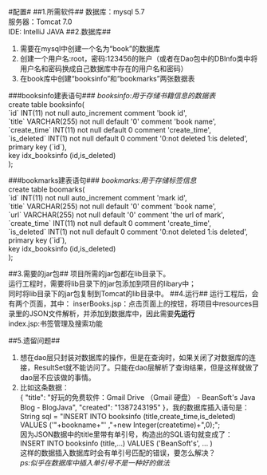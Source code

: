#配置#
##1.所需软件##
数据库：mysql 5.7   
服务器：Tomcat 7.0   
IDE: IntelliJ JAVA
##2.数据库##
1. 需要在mysql中创建一个名为“book”的数据库
2. 创建一个用户名:root，密码:123456的账户（或者在Dao包中的DBInfo类中将用户名和密码换成自己数据库中存在的用户名和密码）
3. 在book库中创建“booksinfo”和“bookmarks”两张数据表

###booksinfo建表语句###
*booksinfo:用于存储书籍信息的数据表*  
create table booksinfo(  
\`id\` INT(11) not null auto\_increment comment 'book id',  
\`title\` VARCHAR(255) not null default '0' comment 'book name',  
\`create_time\` INT(11) not null default 0 comment 'create\_time',   
\`is\_deleted\` INT(1) not null default 0 comment '0:not deleted  1:is deleted',  
primary key (\`id\`),  
key idx\_booksinfo (id,is\_deleted)  
);

###bookmarks建表语句###
*bookmarks:用于存储标签信息*  
create table boomarks(  
\`id\` INT(11) not null auto\_increment comment 'mark id',  
\`title\` VARCHAR(255) not null default '0' comment 'book name',  
\`url\` VARCHAR(255) not null default '0' comment 'the url of mark',  
\`create_time\` INT(11) not null default 0 comment 'create_time',  
\`is\_deleted\` INT(1) not null  default 0 comment '0:not deleted  1:is deleted',  
primary key (\`id\`),  
key idx\_booksinfo (id,is\_deleted)  
);

##3.需要的jar包##
项目所需的jar包都在lib目录下。   
运行工程时，需要将lib目录下的jar包添加到项目的libary中；   
同时将lib目录下的jar包复制到Tomcat的lib目录中。
##4.运行##
运行工程后，会有两个页面，其中：
inserBooks.jsp：点击页面上的按钮，将项目中resources目录里的JSON文件解析，并添加到数据库中，因此需要**先运行**   
index.jsp:书签管理及搜索功能

##5.遗留问题##
1. 想在dao层只封装对数据库的操作，但是在查询时，如果关闭了对数据库的连接，ResultSet就不能访问了。只能在dao层解析了查询结果，但是这样就做了dao层不应该做的事情。   
2. 比如这条数据：    
{
    "title": "好玩的免费软件：Gmail Drive （Gmail 硬盘） - BeanSoft's Java Blog - BlogJava",
    "created": "1387243195"
}，我的数据库插入语句是：  
       String sql = "INSERT INTO booksinfo (title,create\_time,is_deleted) VALUES ('"+bookname+"' ,"+new Integer(createtime)+",0);";     
因为JSON数据中的title里带有单引号，构造出的SQL语句就变成了：     
INSERT INTO booksinfo (title,...) VALUES ('BeanSoft's', ... )    
这样的数据插入数据库时会有单引号匹配的错误，要怎么解决？     
*ps:似乎在数据库中插入单引号不是一种好的做法*
